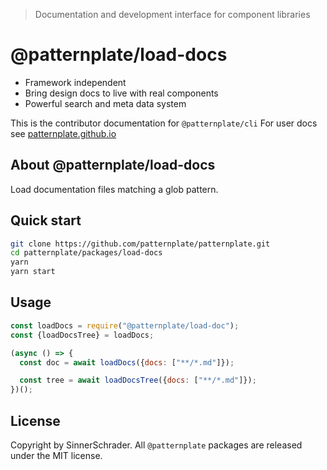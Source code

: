 > Documentation and development interface for component libraries

# @patternplate/load-docs

* Framework independent
* Bring design docs to live with real components
* Powerful search and meta data system

This is the contributor documentation for `@patternplate/cli`
For user docs see [patternplate.github.io](https://patternplate.github.io)

## About @patternplate/load-docs

Load documentation files matching a glob pattern.

## Quick start

```sh
git clone https://github.com/patternplate/patternplate.git
cd patternplate/packages/load-docs
yarn
yarn start
```

## Usage

```js
const loadDocs = require("@patternplate/load-doc");
const {loadDocsTree} = loadDocs;

(async () => {
  const doc = await loadDocs({docs: ["**/*.md"]});

  const tree = await loadDocsTree({docs: ["**/*.md"]});
})();
```

## License

Copyright by SinnerSchrader. All `@patternplate` packages are released under the MIT license.

